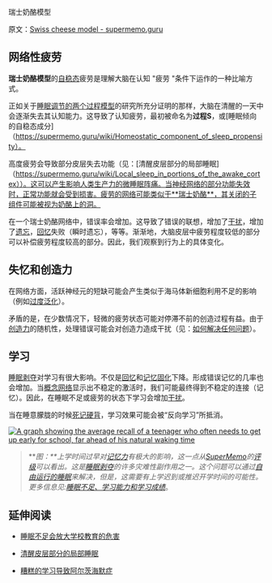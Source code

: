 瑞士奶酪模型

原文：[Swiss cheese model - supermemo.guru](https://supermemo.guru/wiki/Swiss_cheese_model)

## 网络性疲劳

**瑞士奶酪模型**的[自稳态](https://supermemo.guru/wiki/Homeostatic)疲劳是理解大脑在认知 "疲劳 "条件下运作的一种比喻方式。

正如关于[睡眠调节的两个过程模型](https://supermemo.guru/wiki/Two-process_model_of_sleep_regulation)的研究所充分证明的那样，大脑在清醒的一天中会逐渐失去其认知能力。这导致了认知疲劳，最初被命名为**过程S**，或[睡眠倾向的自稳态成分]（https://supermemo.guru/wiki/Homeostatic_component_of_sleep_propensity）。

高度疲劳会导致部分皮层失去功能（见：[清醒皮层部分的局部睡眠]（https://supermemo.guru/wiki/Local_sleep_in_portions_of_the_awake_cortex））。这可以产生影响人类生产力的微睡眠阵痛。当神经网络的部分功能失效时，正常功能就会受到损害。疲劳的网络可能类似于**瑞士奶酪**，其关闭的子组件可能被视为奶酪上的洞。

在一个瑞士奶酪网络中，错误率会增加。这导致了错误的联想，增加了[干扰](https://supermemo.guru/wiki/Interference)，增加了[遗忘](https://supermemo.guru/wiki/Forgetting)，[回忆](https://supermemo.guru/wiki/Recall)失败（瞬时遗忘），等等。渐渐地，大脑皮层中疲劳程度较低的部分可以补偿疲劳程度较高的部分。因此，我们观察到行为上的具体变化。

## 失忆和创造力

在网络方面，活跃神经元的短缺可能会产生类似于海马体新细胞利用不足的影响（例如[过度泛化](https://supermemo.guru/wiki/Neurogenesis_assists_pattern_separation_in_the_hippocampus)）。

矛盾的是，在少数情况下，轻微的疲劳状态可能对停滞不前的创造过程有益。由于[创造力](https://supermemo.guru/wiki/Creativity)的随机性，处理错误可能会对创造力造成干扰（见：[如何解决任何问题](https://supermemo.guru/wiki/How_to_solve_any_problem)）。

## 学习

[睡眠剥夺](https://supermemo.guru/wiki/Sleep_deprivation)对学习有很大影响。不仅是[回忆](https://supermemo.guru/wiki/Recall)和[记忆固化](https://supermemo.guru/wiki/Consolidation)下降。形成错误记忆的几率也会增加。当[概念网络](https://supermemo.guru/wiki/Concept_network)显示出不稳定的激活时，我们可能最终得到不稳定的连接（记忆）。因此，在睡眠不足或疲劳的状态下学习会增加[干扰](https://supermemo.guru/wiki/Interference)。

当在睡意朦胧的时候[死记硬背](https://supermemo.guru/wiki/Cramming)，学习效果可能会被“反向学习”所抵消。

[![A graph showing the average recall of a teenager who often needs to get up early for school, far ahead of his natural waking time](https://supermemo.guru/images/thumb/b/bd/Waking_hour_vs_average_grade.jpg/300px-Waking_hour_vs_average_grade.jpg)](https://supermemo.guru/wiki/File:Waking_hour_vs_average_grade.jpg)

> ***图：**上学时间过早对[记忆力](https://supermemo.guru/wiki/Recall)有极大的影响，这一点从[SuperMemo](https://supermemo.guru/wiki/SuperMemo)的[评级](https://supermemo.guru/wiki/Grade)可以看出。这是[睡眠剥夺](https://supermemo.guru/wiki/Sleep_deprivation)的许多灾难性副作用之一。这个问题可以通过[自由运行的睡眠](https://supermemo.guru/wiki/Free_running_sleep)来解决，但是，这需要有上学迟到或推迟开学时间的可能性。更多信息见:[睡眠不足、学习能力和学习成绩](https://www.ncbi.nlm.nih.gov/pubmed/16564189)*。

## 延伸阅读

- [睡眠不足会放大学校教育的危害](https://supermemo.guru/wiki/Sleep_deprivation_amplifies_the_harm_of_schooling)

- [清醒皮层部分的局部睡眠](https://supermemo.guru/wiki/Local_sleep_in_portions_of_the_awake_cortex)

- [糟糕的学习导致阿尔茨海默症](https://supermemo.guru/wiki/Bad_learning_contributes_to_Alzheimer)